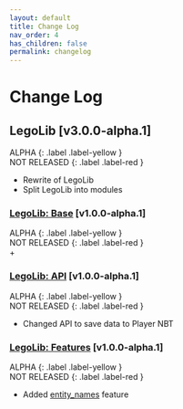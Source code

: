 ```yaml
---
layout: default
title: Change Log
nav_order: 4
has_children: false
permalink: changelog
---
```

# Change Log  

## LegoLib [v3.0.0-alpha.1]  
ALPHA {: .label .label-yellow }  
NOT RELEASED {: .label .label-red }  
  + Rewrite of LegoLib  
  + Split LegoLib into modules  
### [LegoLib: Base](https://legolib-fabric.github.io/docs/base) [v1.0.0-alpha.1]  
ALPHA {: .label .label-yellow }  
NOT RELEASED {: .label .label-red }  
  +   
### [LegoLib: API](https://legolib-fabric.github.io/docs/api) [v1.0.0-alpha.1]  
ALPHA {: .label .label-yellow }  
NOT RELEASED {: .label .label-red }  
  + Changed API to save data to Player NBT  
### [LegoLib: Features](https://legolib-fabric.github.io/docs/features) [v1.0.0-alpha.1]  
ALPHA {: .label .label-yellow }  
NOT RELEASED {: .label .label-red }  
  + Added [entity_names](https://legolib-fabric.github.io/docs/features/entity_names) feature  